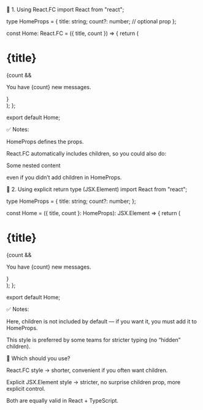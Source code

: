 🔹 1. Using React.FC<Props>
import React from "react";

type HomeProps = {
  title: string;
  count?: number; // optional prop
};

const Home: React.FC<HomeProps> = ({ title, count }) => {
  return (
    <div>
      <h1>{title}</h1>
      {count && <p>You have {count} new messages.</p>}
    </div>
  );
};

export default Home;


✅ Notes:

HomeProps defines the props.

React.FC<HomeProps> automatically includes children, so you could also do:

<Home title="Dashboard">Some nested content</Home>


even if you didn’t add children in HomeProps.

🔹 2. Using explicit return type (JSX.Element)
import React from "react";

type HomeProps = {
  title: string;
  count?: number;
};

const Home = ({ title, count }: HomeProps): JSX.Element => {
  return (
    <div>
      <h1>{title}</h1>
      {count && <p>You have {count} new messages.</p>}
    </div>
  );
};

export default Home;


✅ Notes:

Here, children is not included by default — if you want it, you must add it to HomeProps.

This style is preferred by some teams for stricter typing (no “hidden” children).

🔹 Which should you use?

React.FC style → shorter, convenient if you often want children.

Explicit JSX.Element style → stricter, no surprise children prop, more explicit control.

Both are equally valid in React + TypeScript.